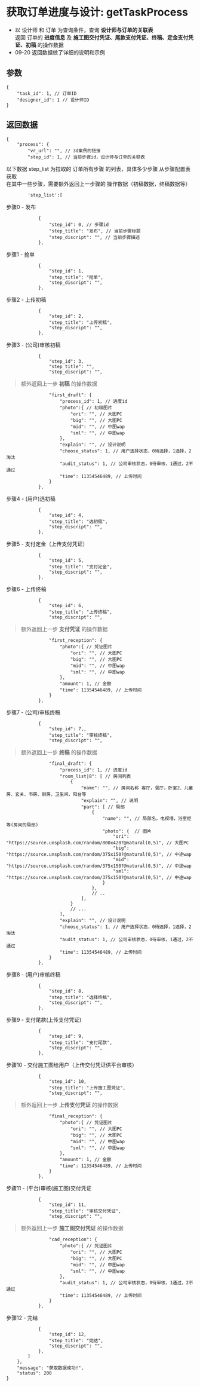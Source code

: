 # 获取订单进度与设计: getTaskProcess

- 以 设计师 和 订单 为查询条件，查询 **设计师与订单的关联表**  
  返回 订单的 **进度信息** 及 **施工图交付凭证、尾款支付凭证、终稿、定金支付凭证、初稿** 的操作数据
- 09-20 返回数据做了详细的说明和示例

## 参数

    {
        "task_id": 1, // 订单ID
        "designer_id": 1 // 设计师ID
    }

## 返回数据

    {
        "process": {
            "vr_url": "", // 3d案例的链接
            "step_id": 1, // 当前步骤id，设计师与订单的关联表

以下数据 step_list 为拉取的 订单所有步骤 的列表，具体多少步骤 从步骤配置表获取  
在其中一些步骤，需要额外返回上一步骤的 操作数据（初稿数据，终稿数据等）

            'step_list':[

步骤0 - 发布

                {
                    "step_id": 0, // 步骤id
                    "step_title": "发布", // 当前步骤标题
                    "step_discript": "", // 当前步骤描述
                },

步骤1 - 抢单

                {
                    "step_id": 1,
                    "step_title": "抢单",
                    "step_discript": "",
                },

步骤2 - 上传初稿

                {
                    "step_id": 2,
                    "step_title": "上传初稿",
                    "step_discript": "",
                },

步骤3 - (公司)审核初稿

                {
                    "step_id": 3,
                    "step_title": "",
                    "step_discript": "",

> 额外返回上一步 **初稿** 的操作数据

                    "first_draft": {
                        "process_id": 1, // 进度id
                        "photo":{ // 初稿图片
                            "ori": "", // 大图PC
                            "big": "", // 大图PC
                            "mid": "", // 中图wap
                            "sml": "", // 中图wap
                        },
                        "explain": "", // 设计说明
                        "choose_status": 1, // 用户选择状态，0待选择，1选择，2淘汰
                        "audit_status": 1, // 公司审核状态，0待审核，1通过，2不通过
                        "time": 11354546489, // 上传时间
                    }
                },

步骤4 - (用户)选初稿

                {
                    "step_id": 4,
                    "step_title": "选初稿",
                    "step_discript": "",
                },

步骤5 - 支付定金（上传支付凭证）

                {
                    "step_id": 5,
                    "step_title": "支付定金",
                    "step_discript": "",
                },

步骤6 - 上传终稿

                {
                    "step_id": 6,
                    "step_title": "上传终稿",
                    "step_discript": "",

> 额外返回上一步 **支付凭证** 的操作数据

                    "first_reception": {
                        "photo":{ // 凭证图片
                            "ori": "", // 大图PC
                            "big": "", // 大图PC
                            "mid": "", // 中图wap
                            "sml": "", // 中图wap
                        },
                        "amount": 1, // 金额
                        "time": 11354546489, // 上传时间
                    }
                },

步骤7 - (公司)审核终稿

                {
                    "step_id": 7,,
                    "step_title": "审核终稿",
                    "step_discript": "",

> 额外返回上一步 **终稿** 的操作数据

                    "final_draft": {
                        "process_id": 1, // 进度id
                        "room_list|8": [ // 房间列表
                            {
                                "name": "", // 房间名称 客厅，餐厅，卧室2、儿童房、玄关、书房、厨房，卫生间，阳台等
                                "explain": "", // 说明
                                "part": [ // 局部
                                    {
                                        "name": "", // 局部名，电视墙，浴室柜等(房间的局部)
                                        "photo": {  // 图片
                                            "ori": "https://source.unsplash.com/random/800x420?@natural(0,5)", // 大图PC
                                            "big": "https://source.unsplash.com/random/375x150?@natural(0,5)", // 中途wap
                                            "mid": "https://source.unsplash.com/random/375x150?@natural(0,5)", // 中途wap
                                            "sml": "https://source.unsplash.com/random/375x150?@natural(0,5)", // 中途wap
                                        }
                                    },
                                    // ..
                                ],
                            }
                            // ...
                        ],
                        "explain": "", // 设计说明
                        "choose_status": 1, // 用户选择状态，0待选择，1选择，2淘汰
                        "audit_status": 1, // 公司审核状态，0待审核，1通过，2不通过
                        "time": 11354546489, // 上传时间
                    }
                },

步骤8 - (用户)审核终稿

                {
                    "step_id": 8,
                    "step_title": "选择终稿",
                    "step_discript": "",
                },

步骤9 - 支付尾款(上传支付凭证)

                {
                    "step_id": 9,
                    "step_title": "支付尾款",
                    "step_discript": "",
                },

步骤10 - 交付施工图给用户（上传交付凭证供平台审核）

                {
                    "step_id": 10,
                    "step_title": "上传施工图凭证",
                    "step_discript": "",

> 额外返回上一步 **上传支付凭证** 的操作数据

                    "final_reception": {
                        "photo":{ // 凭证图片
                            "ori": "", // 大图PC
                            "big": "", // 大图PC
                            "mid": "", // 中图wap
                            "sml": "", // 中图wap
                        },
                        "amount": 1, // 金额
                        "time": 11354546489, // 上传时间
                    }
                },

步骤11 - (平台)审核(施工图)交付凭证

                {
                    "step_id": 11,
                    "step_title": "审核交付凭证",
                    "step_discript": "",

> 额外返回上一步 **施工图交付凭证** 的操作数据

                    "cad_reception": {
                        "photo":{ // 凭证图片
                            "ori": "", // 大图PC
                            "big": "", // 大图PC
                            "mid": "", // 中图wap
                            "sml": "", // 中图wap
                        },
                        "audit_status": 1, // 公司审核状态，0待审核，1通过，2不通过
                        "time": 11354546489, // 上传时间
                    }
                },

步骤12 - 完结

                {
                    "step_id": 12,
                    "step_title": "完结",
                    "step_discript": "",
                },
            ]
        },
        "message": "获取数据成功!",
        "status": 200
    }
